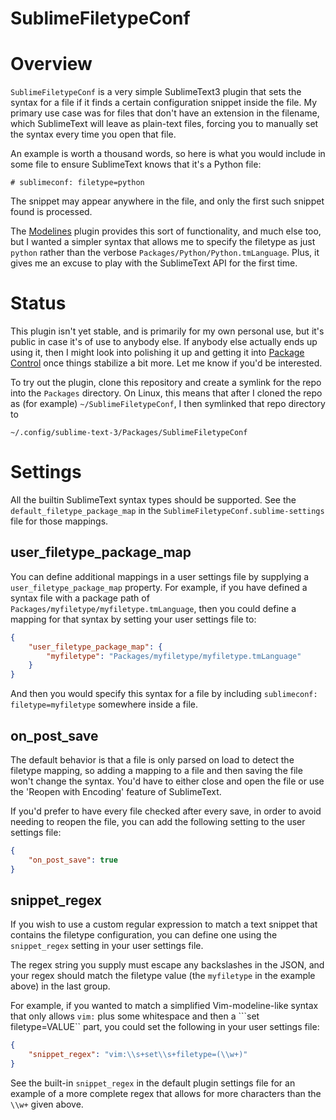 SublimeFiletypeConf
===================

[//]: # (sublimeconf: filetype=markdown)

Overview
========

```SublimeFiletypeConf``` is a very simple SublimeText3 plugin that sets the
syntax for a file if it finds a certain configuration snippet inside the
file. My primary use case was for files that don't have an extension in the
filename, which SublimeText will leave as plain-text files, forcing you to
manually set the syntax every time you open that file.

An example is worth a thousand words, so here is what you would include in
some file to ensure SublimeText knows that it's a Python file:

```
# sublimeconf: filetype=python
```

The snippet may appear anywhere in the file, and only the first such snippet
found is processed.

The [Modelines](https://github.com/SublimeText/Modelines) plugin provides
this sort of functionality, and much else too, but I wanted a simpler syntax
that allows me to specify the filetype as just ```python``` rather than the
verbose ```Packages/Python/Python.tmLanguage```. Plus, it gives me an excuse to
play with the SublimeText API for the first time.

Status
======

This plugin isn't yet stable, and is primarily for my own personal use, but
it's public in case it's of use to anybody else. If anybody else actually
ends up using it, then I might look into polishing it up
and getting it into [Package Control](https://sublime.wbond.net/) once
things stabilize a bit more. Let me know if you'd be interested.

To try out the plugin, clone this repository and create a
symlink for the repo into the ```Packages``` directory. On Linux, this means
that after I cloned the repo as (for example) ```~/SublimeFiletypeConf```,
I then symlinked that repo directory to

```
~/.config/sublime-text-3/Packages/SublimeFiletypeConf
```


Settings
========

All the builtin SublimeText syntax types should be supported. See the
```default_filetype_package_map``` in the
```SublimeFiletypeConf.sublime-settings``` file for those mappings.

user_filetype_package_map
-------------------------

You can define additional mappings in a user settings file by supplying
a ```user_filetype_package_map``` property. For example, if you have
defined a syntax file with a package path of
```Packages/myfiletype/myfiletype.tmLanguage```, then you could define a
mapping for that syntax by setting your user settings file to:

``` json
{
    "user_filetype_package_map": {
        "myfiletype": "Packages/myfiletype/myfiletype.tmLanguage"
    }
}
```

And then you would specify this syntax for a file by including
```sublimeconf: filetype=myfiletype``` somewhere inside a file.


on_post_save
------------

The default behavior is that a file is only parsed on load
to detect the filetype mapping, so adding a mapping to a file and then saving
the file won't change the syntax. You'd have to either close and open the file
or use the 'Reopen with Encoding' feature of SublimeText.

If you'd prefer to have every file checked after every save, in order to avoid
needing to reopen the file, you can add the following setting to the user
settings file:

``` json
{
    "on_post_save": true
}
```

snippet_regex
-------------

If you wish to use a custom regular expression to match a text snippet that
contains the filetype configuration, you can define one using the
```snippet_regex``` setting in your user settings file.

The regex string you supply must escape any backslashes in the JSON, and
your regex should match the filetype value (the ```myfiletype``` in the
example above) in the last group.

For example, if you wanted to match a simplified Vim-modeline-like syntax
that only allows ```vim:``` plus some whitespace and then a
```set filetype=VALUE`` part, you could set the following in your user
settings file:

``` json
{
    "snippet_regex": "vim:\\s+set\\s+filetype=(\\w+)"
}
```

See the built-in ```snippet_regex``` in the default plugin settings file
for an example of a more complete regex that allows for more characters
than the ```\\w+``` given above.
